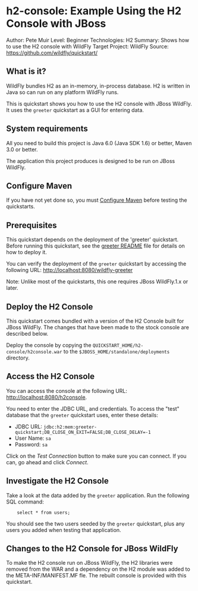 h2-console: Example Using the H2 Console with JBoss
===================================================
Author: Pete Muir
Level: Beginner
Technologies: H2
Summary: Shows how to use the H2 console with WildFly
Target Project: WildFly
Source: <https://github.com/wildfly/quickstart/>

What is it?
-----------

WildFly bundles H2 as an in-memory, in-process database. H2 is written in Java so can run on any platform WildFly runs.

This is quickstart shows you how to use the H2 console with JBoss WildFly. It uses the `greeter` quickstart as a GUI for entering data.


System requirements
-------------------

All you need to build this project is Java 6.0 (Java SDK 1.6) or better, Maven 3.0 or better.

The application this project produces is designed to be run on JBoss WildFly.
 

Configure Maven
---------------

If you have not yet done so, you must [Configure Maven](../README.md#mavenconfiguration) before testing the quickstarts.


Prerequisites
-----------

This quickstart depends on the deployment of the 'greeter' quickstart. Before running this quickstart, see the [greeter README](../greeter/README.md) file for details on how to deploy it.

You can verify the deployment of the `greeter` quickstart by accessing the following URL: <http://localhost:8080/wildfly-greeter>

Note: Unlike most of the quickstarts, this one requires JBoss WildFly.1.x or later.


Deploy the H2 Console
------------------------

This quickstart comes bundled with a version of the H2 Console built for JBoss WildFly. The changes that have been made to the stock console are described below.

Deploy the console by copying the `QUICKSTART_HOME/h2-console/h2console.war` to the `$JBOSS_HOME/standalone/deployments` directory. 


Access the H2 Console 
---------------------

You can access the console at the following URL:  <http://localhost:8080/h2console>.

You need to enter the JDBC URL, and credentials. To access the "test" database that the `greeter` quickstart uses, enter these details:

* JDBC URL: `jdbc:h2:mem:greeter-quickstart;DB_CLOSE_ON_EXIT=FALSE;DB_CLOSE_DELAY=-1`
* User Name: `sa`
* Password: `sa`

Click on the *Test Connection* button to make sure you can connect. If you can, go ahead and click *Connect*.

Investigate the H2 Console
-------------------------

Take a look at the data added by the `greeter` application. Run the following SQL command:

        select * from users;

You should see the two users seeded by the `greeter` quickstart, plus any users you added when testing that application.


Changes to the H2 Console for JBoss WildFly
----------------------------------------

To make the H2 console run on JBoss WildFly, the H2 libraries were removed from the WAR and a dependency on the H2 module was added to the META-INF/MANIFEST.MF fle. The rebuilt console is provided with this quickstart.

